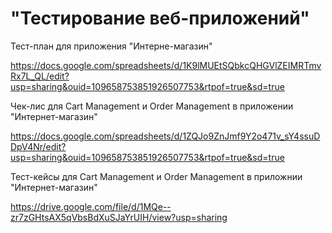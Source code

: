 # "Тестирование веб-приложений"
Тест-план для приложения "Интерне-магазин"

https://docs.google.com/spreadsheets/d/1K9lMUEtSQbkcQHGVlZEIMRTmvRx7L_QL/edit?usp=sharing&ouid=109658753851926507753&rtpof=true&sd=true

Чек-лис для Cart Management и Order Management в приложении "Интернет-магазин"

https://docs.google.com/spreadsheets/d/1ZQJo9ZnJmf9Y2o471v_sY4ssuDDpV4Nr/edit?usp=sharing&ouid=109658753851926507753&rtpof=true&sd=true

Тест-кейсы для Cart Management и Order Management в приложнии "Интернет-магазин"

https://drive.google.com/file/d/1MQe--zr7zGHtsAX5qVbsBdXuSJaYrUIH/view?usp=sharing
